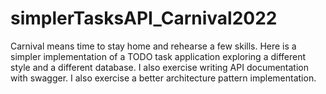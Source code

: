 # simplerTasksAPI_Carnival2022

Carnival means time to stay
home and rehearse a few skills.
Here is a simpler implementation
of a TODO task application exploring
a different style and a different 
database. I also exercise writing 
API documentation with swagger.
I also exercise a better architecture
pattern implementation.
